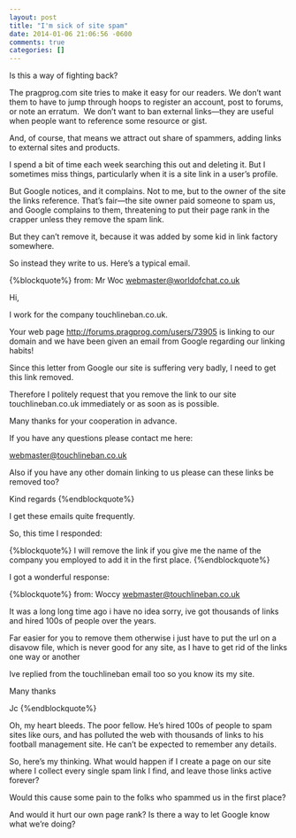 ```yaml
---
layout: post
title: "I'm sick of site spam"
date: 2014-01-06 21:06:56 -0600
comments: true
categories: []
---
```


Is this a way of fighting back?

The pragprog.com site tries to make it easy for our readers. We don’t
want them to have to jump through hoops to register an account, post
to forums, or note an erratum.  We don’t want to ban external
links—they are useful when people want to reference some resource or
gist.

And, of course, that means we attract out share of spammers, adding
links to external sites and products. 

I spend a bit of time each week searching this out and deleting
it. But I sometimes miss things, particularly when it is a site link
in a user’s profile.

But Google notices, and it complains. Not to me, but to the owner of
the site the links reference. That’s fair—the site owner paid someone
to spam us, and Google complains to them, threatening to put their
page rank in the crapper unless they remove the spam link.

But they can’t remove it, because it was added by some kid in link
factory somewhere.

So instead they write to us. Here’s a typical email. 

{%blockquote%}
from: Mr Woc <webmaster@worldofchat.co.uk>

Hi,

I work for the company touchlineban.co.uk.

Your web page http://forums.pragprog.com/users/73905 is linking to our
domain and we have been given an email from Google regarding our
linking habits!

Since this letter from Google our site is suffering very badly, I need
to get this link removed.

Therefore I politely request that you remove the link to our site
touchlineban.co.uk immediately or as soon as is possible.

Many thanks for your cooperation in advance.

If you have any questions please contact me here:

webmaster@touchlineban.co.uk


Also if you have any other domain linking to us please can these links be removed too?

Kind regards
{%endblockquote%}


I get these emails quite frequently.


So, this time I responded:


{%blockquote%}
I will remove the link if you give me the name of the company you
employed to add it in the first place.
{%endblockquote%}

I got a wonderful response:

{%blockquote%}
from: Woccy <webmaster@touchlineban.co.uk>

It was a long long time ago i have no idea sorry, ive got thousands of
links and hired 100s of people over the years.

Far easier for you to remove them otherwise i just have to put the url
on a disavow file, which is never good for any site, as I have to get
rid of the links one way or another

Ive replied from the touchlineban email too so you know its my site.

Many thanks

Jc
{%endblockquote%}

Oh, my heart bleeds. The poor fellow. He’s hired 100s of people to
spam sites like ours, and has polluted the web with thousands of links
to his football management site. He can’t be expected to remember any
details.

So, here’s my thinking. What would happen if I create a page on our
site where I collect every single spam link I find, and leave those
links active forever?

Would this cause some pain to the folks who spammed us in the first
place?

And would it hurt our own page rank? Is there a way to let Google know
what we’re doing?


